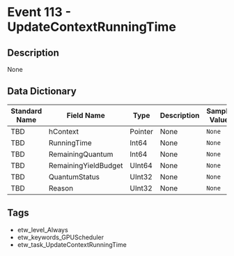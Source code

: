 # Event 113 - UpdateContextRunningTime

## Description
None

## Data Dictionary
|Standard Name|Field Name|Type|Description|Sample Value|
|---|---|---|---|---|
|TBD|hContext|Pointer|None|`None`|
|TBD|RunningTime|Int64|None|`None`|
|TBD|RemainingQuantum|Int64|None|`None`|
|TBD|RemainingYieldBudget|UInt64|None|`None`|
|TBD|QuantumStatus|UInt32|None|`None`|
|TBD|Reason|UInt32|None|`None`|

## Tags
* etw_level_Always
* etw_keywords_GPUScheduler
* etw_task_UpdateContextRunningTime